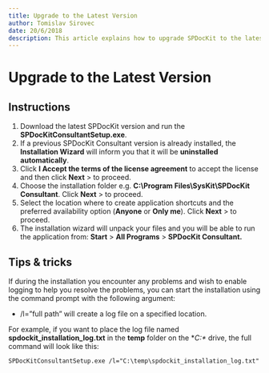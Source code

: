 ```yaml
---
title: Upgrade to the Latest Version
author: Tomislav Sirovec
date: 20/6/2018
description: This article explains how to upgrade SPDocKit to the latest major version.
---
```


# Upgrade to the Latest Version

## Instructions

1. Download the latest SPDocKit version and run the **SPDocKitConsultantSetup.exe**.
2. If a previous SPDocKit Consultant version is already installed, the **Installation Wizard** will inform you that it will be **uninstalled automatically**.
3. Click **I Accept the terms of the license agreement** to accept the license and then click **Next** &gt; to proceed.
4. Choose the installation folder e.g. **C:\Program Files\SysKit\SPDocKit Consultant**. Click **Next** &gt; to proceed.
5. Select the location where to create application shortcuts and the preferred availability option \(**Anyone** or **Only me**\). Click **Next** &gt; to proceed.
6. The installation wizard will unpack your files and you will be able to run the application from: **Start** &gt; **All Programs** &gt; **SPDocKit Consultant.**

## Tips & tricks

If during the installation you encounter any problems and wish to enable logging to help you resolve the problems, you can start the installation using the command prompt with the following argument:

* /l=”full path” will create a log file on a specified location.

For example, if you want to place the log file named **spdockit\_installation\_log.txt** in the **temp** folder on the **C:\** drive, the full command will look like this:

`SPDocKitConsultantSetup.exe /l="C:\temp\spdockit_installation_log.txt"`

